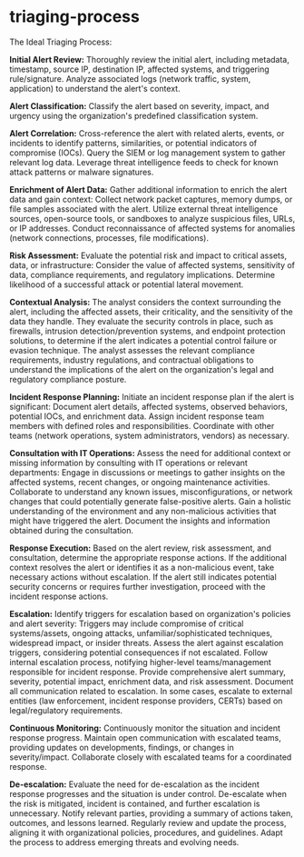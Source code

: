 # triaging-process

The Ideal Triaging Process:

**Initial Alert Review:**
Thoroughly review the initial alert, including metadata, timestamp, source IP, destination IP, affected systems, and triggering rule/signature.
Analyze associated logs (network traffic, system, application) to understand the alert's context.

**Alert Classification:**
Classify the alert based on severity, impact, and urgency using the organization's predefined classification system.

**Alert Correlation:**
Cross-reference the alert with related alerts, events, or incidents to identify patterns, similarities, or potential indicators of compromise (IOCs).
Query the SIEM or log management system to gather relevant log data.
Leverage threat intelligence feeds to check for known attack patterns or malware signatures.

**Enrichment of Alert Data:**
Gather additional information to enrich the alert data and gain context:
Collect network packet captures, memory dumps, or file samples associated with the alert.
Utilize external threat intelligence sources, open-source tools, or sandboxes to analyze suspicious files, URLs, or IP addresses.
Conduct reconnaissance of affected systems for anomalies (network connections, processes, file modifications).

**Risk Assessment:**
Evaluate the potential risk and impact to critical assets, data, or infrastructure:
Consider the value of affected systems, sensitivity of data, compliance requirements, and regulatory implications.
Determine likelihood of a successful attack or potential lateral movement.

**Contextual Analysis:**
The analyst considers the context surrounding the alert, including the affected assets, their criticality, and the sensitivity of the data they handle.
They evaluate the security controls in place, such as firewalls, intrusion detection/prevention systems, and endpoint protection solutions, to determine if the alert indicates a potential control failure or evasion technique.
The analyst assesses the relevant compliance requirements, industry regulations, and contractual obligations to understand the implications of the alert on the organization's legal and regulatory compliance posture.

**Incident Response Planning:**
Initiate an incident response plan if the alert is significant:
Document alert details, affected systems, observed behaviors, potential IOCs, and enrichment data.
Assign incident response team members with defined roles and responsibilities.
Coordinate with other teams (network operations, system administrators, vendors) as necessary.

**Consultation with IT Operations:**
Assess the need for additional context or missing information by consulting with IT operations or relevant departments:
Engage in discussions or meetings to gather insights on the affected systems, recent changes, or ongoing maintenance activities.
Collaborate to understand any known issues, misconfigurations, or network changes that could potentially generate false-positive alerts.
Gain a holistic understanding of the environment and any non-malicious activities that might have triggered the alert.
Document the insights and information obtained during the consultation.

**Response Execution:**
Based on the alert review, risk assessment, and consultation, determine the appropriate response actions.
If the additional context resolves the alert or identifies it as a non-malicious event, take necessary actions without escalation.
If the alert still indicates potential security concerns or requires further investigation, proceed with the incident response actions.

**Escalation:**
Identify triggers for escalation based on organization's policies and alert severity:
Triggers may include compromise of critical systems/assets, ongoing attacks, unfamiliar/sophisticated techniques, widespread impact, or insider threats.
Assess the alert against escalation triggers, considering potential consequences if not escalated.
Follow internal escalation process, notifying higher-level teams/management responsible for incident response.
Provide comprehensive alert summary, severity, potential impact, enrichment data, and risk assessment.
Document all communication related to escalation.
In some cases, escalate to external entities (law enforcement, incident response providers, CERTs) based on legal/regulatory requirements.

**Continuous Monitoring:**
Continuously monitor the situation and incident response progress.
Maintain open communication with escalated teams, providing updates on developments, findings, or changes in severity/impact.
Collaborate closely with escalated teams for a coordinated response.

**De-escalation:**
Evaluate the need for de-escalation as the incident response progresses and the situation is under control.
De-escalate when the risk is mitigated, incident is contained, and further escalation is unnecessary.
Notify relevant parties, providing a summary of actions taken, outcomes, and lessons learned.
Regularly review and update the process, aligning it with organizational policies, procedures, and guidelines. Adapt the process to address emerging threats and evolving needs.

